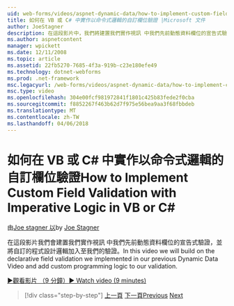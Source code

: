 ```yaml
---
uid: web-forms/videos/aspnet-dynamic-data/how-to-implement-custom-field-validation-with-imperative-logic-in-vb-or-c
title: 如何在 VB 或 C# 中實作以命令式邏輯的自訂欄位驗證 |Microsoft 文件
author: JoeStagner
description: 在這段影片中，我們將建置我們實作視訊 中我們先前動態資料欄位的宣告式驗證和將自訂的程式設計邏輯加入至我們 val...
ms.author: aspnetcontent
manager: wpickett
ms.date: 12/11/2008
ms.topic: article
ms.assetid: 22fb5270-7685-4f3a-919b-c23e180efe49
ms.technology: dotnet-webforms
ms.prod: .net-framework
msc.legacyurl: /web-forms/videos/aspnet-dynamic-data/how-to-implement-custom-field-validation-with-imperative-logic-in-vb-or-c
msc.type: video
ms.openlocfilehash: 304e00fcf981972841f1801c425b83fede2f0cba
ms.sourcegitcommit: f8852267f463b62d7f975e56bea9aa3f68fbbdeb
ms.translationtype: MT
ms.contentlocale: zh-TW
ms.lasthandoff: 04/06/2018
---
```

<a name="how-to-implement-custom-field-validation-with-imperative-logic-in-vb-or-c"></a><span data-ttu-id="bd909-103">如何在 VB 或 C# 中實作以命令式邏輯的自訂欄位驗證</span><span class="sxs-lookup"><span data-stu-id="bd909-103">How to Implement Custom Field Validation with Imperative Logic in VB or C#</span></span>
====================
<span data-ttu-id="bd909-104">由[Joe stagner 以](https://github.com/JoeStagner)</span><span class="sxs-lookup"><span data-stu-id="bd909-104">by [Joe Stagner](https://github.com/JoeStagner)</span></span>

<span data-ttu-id="bd909-105">在這段影片我們會建置我們實作視訊 中我們先前動態資料欄位的宣告式驗證，並將自訂的程式設計邏輯加入至我們的驗證。</span><span class="sxs-lookup"><span data-stu-id="bd909-105">In this video we will build on the declarative field validation we implemented in our previous Dynamic Data Video and add custom programming logic to our validation.</span></span>

[<span data-ttu-id="bd909-106">&#9654;觀看影片 （9 分鐘）</span><span class="sxs-lookup"><span data-stu-id="bd909-106">&#9654; Watch video (9 minutes)</span></span>](https://channel9.msdn.com/Blogs/ASP-NET-Site-Videos/how-to-implement-custom-field-validation-with-imperative-logic-in-vb-or-c)

> [!div class="step-by-step"]
> <span data-ttu-id="bd909-107">[上一頁](how-to-use-attribute-validation-in-aspnet-dynamic-data-applications.md)
> [下一頁](how-to-remove-columns-from-your-dynamicdata-data-grids.md)</span><span class="sxs-lookup"><span data-stu-id="bd909-107">[Previous](how-to-use-attribute-validation-in-aspnet-dynamic-data-applications.md)
[Next](how-to-remove-columns-from-your-dynamicdata-data-grids.md)</span></span>
